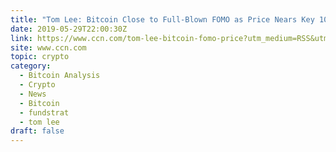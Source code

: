 ```yaml
---
title: "Tom Lee: Bitcoin Close to Full-Blown FOMO as Price Nears Key 10K Level"
date: 2019-05-29T22:00:30Z
link: https://www.ccn.com/tom-lee-bitcoin-fomo-price?utm_medium=RSS&utm_source=hune
site: www.ccn.com
topic: crypto
category:
  - Bitcoin Analysis
  - Crypto
  - News
  - Bitcoin
  - fundstrat
  - tom lee
draft: false
---
```

